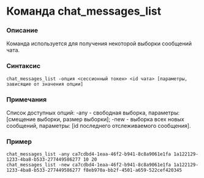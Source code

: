 # Команда chat_messages_list

### Описание
Команда используется для получения некоторой выборки сообщений чата.

### Синтаксис
```
chat_messages_list -опция <сессионный токен> <id чата> [параметры, зависящие от значения опции]
```

### Примечания
Список доступных опций:
-any - 		  свободная выборка, параметры: [смещение выборки, размер выборки];
-new - выборка всех новых сообщений, параметры: [id последнего отслеживаемого сообщения].

### Пример
```
chat_messages_list -any ca7cdbd4-1eaa-46f2-b941-8c8a9061e1fa 1a122129-1233-4ba8-b533-277449586277 10 20
chat_messages_list -new ca7cdbd4-1eaa-46f2-b941-8c8a9061e1fa 1a122129-1233-4ba8-b533-277449586277 f8eb970a-bb2f-4501-a659-522cef420345
```